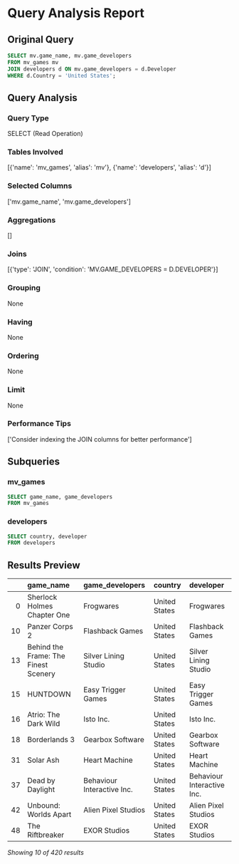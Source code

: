 # Query Analysis Report

## Original Query
```sql
SELECT mv.game_name, mv.game_developers
FROM mv_games mv
JOIN developers d ON mv.game_developers = d.Developer
WHERE d.Country = 'United States';
```

## Query Analysis

### Query Type
SELECT (Read Operation)

### Tables Involved
[{'name': 'mv_games', 'alias': 'mv'}, {'name': 'developers', 'alias': 'd'}]

### Selected Columns
['mv.game_name', 'mv.game_developers']

### Aggregations
[]

### Joins
[{'type': 'JOIN', 'condition': 'MV.GAME_DEVELOPERS = D.DEVELOPER'}]

### Grouping
None

### Having
None

### Ordering
None

### Limit
None

### Performance Tips
['Consider indexing the JOIN columns for better performance']

## Subqueries

### mv_games
```sql
SELECT game_name, game_developers
FROM mv_games
```

### developers
```sql
SELECT country, developer
FROM developers
```

## Results Preview
|    | game_name                            | game_developers            | country       | developer                  |
|---:|:-------------------------------------|:---------------------------|:--------------|:---------------------------|
|  0 | Sherlock Holmes Chapter One          | Frogwares                  | United States | Frogwares                  |
| 10 | Panzer Corps 2                       | Flashback Games            | United States | Flashback Games            |
| 13 | Behind the Frame: The Finest Scenery | Silver Lining Studio       | United States | Silver Lining Studio       |
| 15 | HUNTDOWN                             | Easy Trigger Games         | United States | Easy Trigger Games         |
| 16 | Atrio: The Dark Wild                 | Isto Inc.                  | United States | Isto Inc.                  |
| 18 | Borderlands 3                        | Gearbox Software           | United States | Gearbox Software           |
| 31 | Solar Ash                            | Heart Machine              | United States | Heart Machine              |
| 37 | Dead by Daylight                     | Behaviour Interactive Inc. | United States | Behaviour Interactive Inc. |
| 42 | Unbound: Worlds Apart                | Alien Pixel Studios        | United States | Alien Pixel Studios        |
| 48 | The Riftbreaker                      | EXOR Studios               | United States | EXOR Studios               |

*Showing 10 of 420 results*
